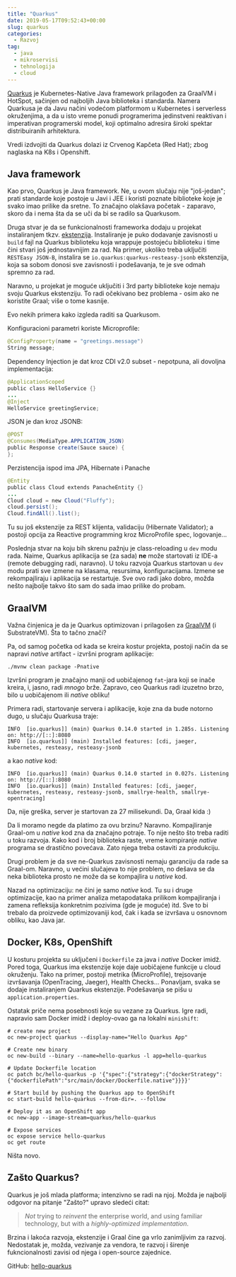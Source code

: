 ```yaml
---
title: "Quarkus"
date: 2019-05-17T09:52:43+00:00
slug: quarkus
categories:
  - Razvoj
tag:
  - java
  - mikroservisi
  - tehnologija
  - cloud
---
```


[Quarkus](https://quarkus.io) je Kubernetes-Native Java framework prilagođen za GraalVM i HotSpot, sačinjen od najboljih Java biblioteka i standarda. Namera Quarkusa je da Javu načini vodećom platformom u Kubernetes i serverless okruženjima, a da u isto vreme ponudi programerima jedinstveni reaktivan i imperativan programerski model, koji optimalno adresira široki spektar distribuiranih arhitektura.
<!--more-->

Vredi izdvojiti da Quarkus dolazi iz Crvenog Kapčeta (Red Hat); zbog naglaska na K8s i Openshift.

## Java framework

Kao prvo, Quarkus je Java framework. Ne, u ovom slučaju nije "još-jedan"; prati standarde koje postoje u Javi i JEE i koristi poznate biblioteke koje je svako imao prilike da sretne. To značajno olakšava početak - zaparavo, skoro da i nema šta da se uči da bi se radilo sa Quarkusom.

Druga stvar je da se funkcionalnosti frameworka dodaju u projekat instaliranjem tkzv. [ekstenzija](https://quarkus.io/extensions/). Instaliranje je puko dodavanje zavisnosti u `build` fajl na Quarkus biblioteku koja wrappuje postojeću biblioteku i time čini stvari još jednostavnijim za rad. Na primer, ukoliko treba uključiti `RESTEasy JSON-B`, instalira se `io.quarkus:quarkus-resteasy-jsonb` ekstenzija, koja sa sobom donosi sve zavisnosti i podešavanja, te je sve odmah spremno za rad.

Naravno, u projekat je moguće uključiti i 3rd party biblioteke koje nemaju svoju Quarkus ekstenziju. To radi očekivano bez problema - osim ako ne koristite Graal; više o tome kasnije.

Evo nekih primera kako izgleda raditi sa Quarkusom.

Konfiguracioni parametri koriste Microprofile:

```java
@ConfigProperty(name = "greetings.message")
String message;
```

Dependency Injection je dat kroz CDI v2.0 subset - nepotpuna, ali dovoljna implementacija:

```java
@ApplicationScoped
public class HelloService {}
...
@Inject
HelloService greetingService;
```

JSON je dan kroz JSONB:

```java
@POST
@Consumes(MediaType.APPLICATION_JSON)
public Response create(Sauce sauce) {
};
```

Perzistencija ispod ima JPA, Hibernate i Panache

```java
@Entity
public class Cloud extends PanacheEntity {}
...
Cloud cloud = new Cloud("Fluffy");
cloud.persist();
Cloud.findAll().list();
```

Tu su još ekstenzije za REST klijenta, validaciju (Hibernate Validator); a postoji opcija za Reactive programming kroz MicroProfile spec, logovanje...

Poslednja stvar na koju bih skrenu pažnju je class-reloading u `dev` modu rada. Naime, Quarkus aplikacija se (za sada) **ne** može startovati iz IDE-a (remote debugging radi, naravno). U toku razvoja Quarkus startovan u `dev` modu prati sve izmene na klasama, resursima, konfiguracijama. Izmene se rekompajliraju i aplikacija se restartuje. Sve ovo radi jako dobro, možda nešto najbolje takvo što sam do sada imao prilike do probam.

## GraalVM

Važna činjenica je da je Quarkus optimizovan i prilagošen za [GraalVM](https://www.graalvm.org) (i SubstrateVM). Šta to tačno znači?

Pa, od samog početka od kada se kreira kostur projekta, postoji način da se napravi _native_ artifact - izvršni program aplikacije:

```shell
./mvnw clean package -Pnative
```

Izvršni program je značajno manji od uobičajenog `fat`-jara koji se inače kreira, i, jasno, radi _mnogo_ brže. Zapravo, ceo Quarkus radi izuzetno brzo, bilo u uobičajenom ili _native_ obliku!

Primera radi, startovanje servera i aplikacije, koje zna da bude notorno dugo, u slučaju Quarkusa traje:

```
INFO  [io.quarkus]] (main) Quarkus 0.14.0 started in 1.285s. Listening on: http://[::]:8080
INFO  [io.quarkus]] (main) Installed features: [cdi, jaeger, kubernetes, resteasy, resteasy-jsonb
```

a kao _native_ kod:

```
INFO  [io.quarkus]] (main) Quarkus 0.14.0 started in 0.027s. Listening on: http://[::]:8080
INFO  [io.quarkus]] (main) Installed features: [cdi, jaeger, kubernetes, resteasy, resteasy-jsonb, smallrye-health, smallrye-opentracing]
```

Da, nije greška, server je startovan za 27 milisekundi. Da, Graal kida :)

Da li moramo negde da platimo za ovu brzinu? Naravno. Kompajliranje Graal-om u _native_ kod zna da značajno potraje. To nije nešto što treba raditi u toku razvoja. Kako kod i broj biblioteka raste, vreme kompiranje _native_ programa se drastično povećava. Zato njega treba ostaviti za produkciju.

Drugi problem je da sve ne-Quarkus zavisnosti nemaju garanciju da rade sa Graal-om. Naravno, u većini slučajeva to nije problem, no dešava se da neka biblioteka prosto ne može da se kompajlira u _native_ kod.

Nazad na optimizaciju: ne čini je samo _native_ kod. Tu su i druge optimizacije, kao na primer analiza metapodataka prilikom kompajliranja i zamena refleksija konkretnim pozivima (gde je moguće) itd. Sve to bi trebalo da proizvede optimizovaniji kod, čak i kada se izvršava u osnovnom obliku, kao Java jar.

## Docker, K8s, OpenShift

U kosturu projekta su uključeni i `Dockerfile` za java i _native_ Docker imidž. Pored toga, Quarkus ima ekstenzije koje daje uobičajene funkcije u cloud okruženju. Tako na primer, postoji metrika (MicroProfile), trejsovanje izvršavanja (OpenTracing, Jaeger), Health Checks... Ponavljam, svaka se dodaje instaliranjem Quarkus ekstenzije. Podešavanja se pišu u `application.properties`.

Ostatak priče nema posebnosti koje su vezane za Quarkus. Igre radi, napravio sam Docker imidž i deploy-ovao ga na lokalni `minishift`:

```shell
# create new project
oc new-project quarkus --display-name="Hello Quarkus App"

# Create new binary
oc new-build --binary --name=hello-quarkus -l app=hello-quarkus

# Update Dockerfile location
oc patch bc/hello-quarkus -p '{"spec":{"strategy":{"dockerStrategy":{"dockerfilePath":"src/main/docker/Dockerfile.native"}}}}'

# Start build by pushing the Quarkus app to OpenShift
oc start-build hello-quarkus --from-dir=. --follow

# Deploy it as an OpenShift app
oc new-app --image-stream=quarkus/hello-quarkus

# Expose services
oc expose service hello-quarkus
oc get route
```

Ništa novo.

## Zašto Quarkus?

Quarkus je još mlada platforma; intenzivno se radi na njoj. Možda je najbolji odgovor na pitanje "Zašto?" upravo sledeći citat:

> _Not_ trying to _reinvent_ the enterprise world, and using familiar technology, but with a _highly-optimized implementation_.

Brzina i lakoća razvoja, ekstenzije i Graal čine ga vrlo zanimljivim za razvoj. Nedostatak je, možda, vezivanje za vendora, te razvoj i širenje fukncionalnosti zavisi od njega i open-source zajednice.

GitHub: [hello-quarkus](https://github.com/igr/hello-quarkus)
